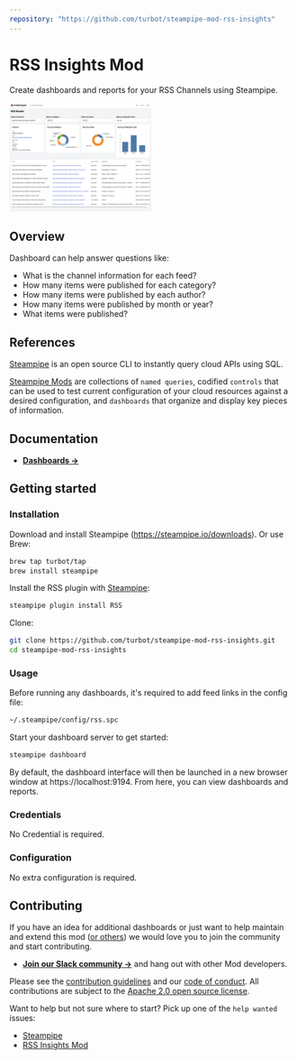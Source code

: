 ```yaml
---
repository: "https://github.com/turbot/steampipe-mod-rss-insights"
---
```


# RSS Insights Mod

Create dashboards and reports for your RSS Channels using Steampipe.

<img src="https://raw.githubusercontent.com/turbot/steampipe-mod-rss-insights/main/docs/images/rss_reader_dashboard.png" width="50%" type="thumbnail"/>

## Overview

Dashboard can help answer questions like:

- What is the channel information for each feed?
- How many items were published for each category?
- How many items were published by each author?
- How many items were published by month or year?
- What items were published?

## References

[Steampipe](https://steampipe.io) is an open source CLI to instantly query cloud APIs using SQL.

[Steampipe Mods](https://steampipe.io/docs/reference/mod-resources#mod) are collections of `named queries`, codified `controls` that can be used to test current configuration of your cloud resources against a desired configuration, and `dashboards` that organize and display key pieces of information.

## Documentation

- **[Dashboards →](https://hub.steampipe.io/mods/turbot/rss_insights/dashboards)**

## Getting started

### Installation

Download and install Steampipe (https://steampipe.io/downloads). Or use Brew:

```sh
brew tap turbot/tap
brew install steampipe
```

Install the RSS plugin with [Steampipe](https://steampipe.io):

```sh
steampipe plugin install RSS
```

Clone:

```sh
git clone https://github.com/turbot/steampipe-mod-rss-insights.git
cd steampipe-mod-rss-insights
```

### Usage

Before running any dashboards, it's required to add feed links in the config file:

```sh
~/.steampipe/config/rss.spc
```

Start your dashboard server to get started:

```sh
steampipe dashboard
```

By default, the dashboard interface will then be launched in a new browser window at https://localhost:9194. From here, you can view dashboards and reports.

### Credentials

No Credential is required.

### Configuration

No extra configuration is required.

## Contributing

If you have an idea for additional dashboards or just want to help maintain and extend this mod ([or others](https://github.com/topics/steampipe-mod)) we would love you to join the community and start contributing.

- **[Join our Slack community →](https://steampipe.io/community/join)** and hang out with other Mod developers.

Please see the [contribution guidelines](https://github.com/turbot/steampipe/blob/main/CONTRIBUTING.md) and our [code of conduct](https://github.com/turbot/steampipe/blob/main/CODE_OF_CONDUCT.md). All contributions are subject to the [Apache 2.0 open source license](https://github.com/turbot/steampipe-mod-aws-insights/blob/main/LICENSE).

Want to help but not sure where to start? Pick up one of the `help wanted` issues:

- [Steampipe](https://github.com/turbot/steampipe/labels/help%20wanted)
- [RSS Insights Mod](https://github.com/turbot/steampipe-mod-rss-insights/labels/help%20wanted)
